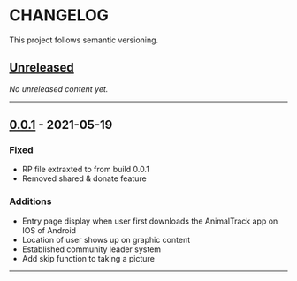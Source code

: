 # CHANGELOG

This project follows semantic versioning.

## [Unreleased]

*No unreleased content yet.*

---

## [0.0.1] - 2021-05-19

### Fixed

- RP file extraxted to from build 0.0.1
- Removed shared & donate feature


### Additions

- Entry page display when user first downloads the AnimalTrack app on IOS of Android
- Location of user shows up on graphic content
- Established community leader system
- Add skip function to taking a picture

---

[Unreleased]: https://github.com/animaltrackapp/general/blob/main/CHANGELOG.md
[0.0.1]: https://github.com/animaltrackapp/general/blob/main/CHANGELOG.md
